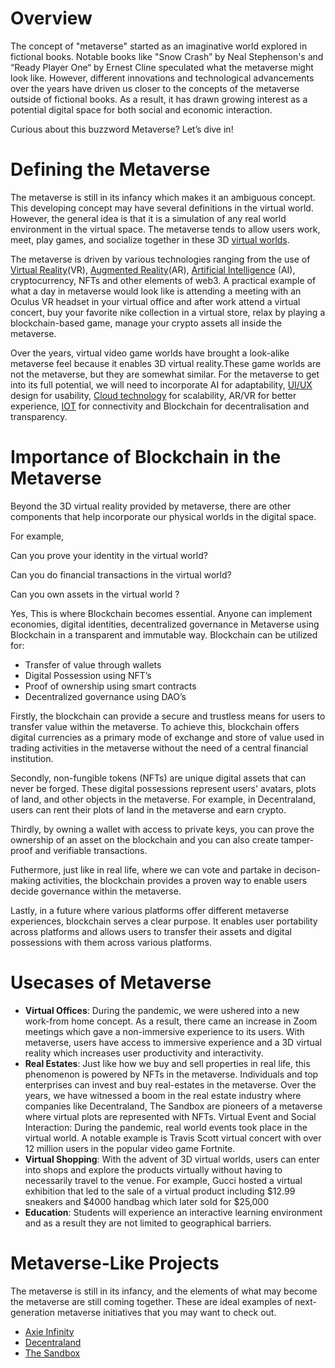 # Overview <a id="Metaverse Overview"></a>

The concept of "metaverse" started as an imaginative world explored in fictional books. Notable books like  "Snow Crash” by Neal Stephenson's and “Ready Player One“ by Ernest Cline speculated what the metaverse might look like. However, different innovations and technological advancements over the years have driven us closer to the concepts of the metaverse outside of fictional books. As a result, it has drawn growing interest as a potential digital space for both social and economic interaction.

Curious about this buzzword Metaverse? Let’s dive in!

# Defining the Metaverse <a id="Defining Metaverse"></a>

The metaverse is still in its infancy which makes it an ambiguous concept. This developing concept may have several definitions in the virtual world. However, the general idea is that it is a simulation of any real world environment in the virtual space. The metaverse tends to allow users work, meet, play games, and socialize together in these 3D [virtual worlds](https://en.wikipedia.org/wiki/Virtual_world). 

The metaverse is driven by various technologies ranging from the use of [Virtual Reality](https://en.wikipedia.org/wiki/Virtual_reality)(VR), [Augmented Reality](https://en.wikipedia.org/wiki/Augmented_reality)(AR), [Artificial Intelligence](https://en.wikipedia.org/wiki/Artificial_intelligence) (AI), cryptocurrency, NFTs and other elements of web3. A practical example of what a day in metaverse would look like is attending a meeting with an Oculus VR headset in your virtual office and after work attend a virtual concert, buy your favorite nike collection in a virtual store, relax by playing a blockchain-based game, manage your crypto assets all inside the metaverse.  

Over the years, virtual video game worlds have brought a look-alike metaverse feel because it enables 3D virtual reality.These game worlds are not the metaverse, but they are somewhat similar.  For the metaverse to get into its full potential, we will need to incorporate AI for adaptability, [UI/UX](https://en.wikipedia.org/wiki/User_interface_design) design for usability, [Cloud technology](https://en.wikipedia.org/wiki/Cloud_computing) for scalability, AR/VR for better experience, [IOT](https://en.wikipedia.org/wiki/Internet_of_things) for connectivity and Blockchain for decentralisation and transparency. 

# Importance of Blockchain in the Metaverse <a id="Importance of Blockchain in the Metaverse"></a>

Beyond the 3D virtual reality provided by metaverse, there are other components that help incorporate our physical worlds in the digital space. 

For example,

Can you prove your identity in the virtual world?

Can you do financial transactions in the virtual world?

Can you own assets in the virtual world ? 

Yes, This is where Blockchain becomes essential. Anyone can implement economies, digital identities, decentralized governance in Metaverse using Blockchain in a transparent and immutable way. Blockchain can be utilized for: 

* Transfer of value through wallets
* Digital Possession using NFT’s
* Proof of ownership using smart contracts
* Decentralized governance using DAO’s

Firstly, the blockchain can provide a secure and trustless means for users to transfer value within the metaverse. To achieve this, blockchain offers digital currencies as a primary mode of exchange and store of value used in trading activities in the metaverse without the need of a central financial institution. 

Secondly, non-fungible tokens (NFTs) are unique digital assets that can never be forged. These digital possessions represent users' avatars, plots of land, and other objects in the metaverse. For example, in Decentraland, users can rent their plots of land in the metaverse and earn crypto.

Thirdly, by owning a wallet with access to  private keys, you can prove the ownership of an asset on the blockchain and you can also create tamper-proof  and verifiable transactions. 

Futhermore, just like in real life, where we can vote and partake in decison-making activities, the blockchain provides a proven way to enable users decide governance within the metaverse. 

Lastly, in a future where various platforms offer different metaverse experiences, blockchain serves a clear purpose. It enables user portability across platforms and allows users to transfer their assets and digital possessions with them across various platforms.

# Usecases of Metaverse <a id="Usecases of Metaverse"></a>

* **Virtual Offices**: During the pandemic, we were ushered into a new work-from home concept. As a result, there came an increase in Zoom meetings which gave a non-immersive experience to its users. With metaverse, users have access to immersive experience and a 3D virtual reality which increases user productivity and interactivity.
* **Real Estates**: Just like how we buy and sell properties in real life, this phenomenon is powered by NFTs in the metaverse. Individuals and top enterprises can invest and buy real-estates in the metaverse. Over the years, we have witnessed a boom in the real estate industry where companies like Decentraland, The Sandbox are pioneers of a metaverse where virtual plots are represented with NFTs.
Virtual Event and Social Interaction: During the pandemic, real world events took place in the virtual world. A notable example is Travis Scott virtual concert with over 12 million users in the popular video game Fortnite. 
* **Virtual Shopping**: With the advent of 3D virtual worlds, users can enter into shops and explore the products virtually 	without having to necessarily	travel to the venue. For example, Gucci hosted a virtual exhibition that led to the sale of a virtual product including $12.99 sneakers and $4000 handbag which later sold for $25,000
* **Education**: Students will experience an interactive learning environment and as a result they are not limited to geographical barriers.

# Metaverse-Like Projects <a id="Metaverse-Like Projects"></a>

The metaverse is still in its infancy, and the elements of what may become the metaverse are still coming together. These are ideal examples of next-generation metaverse initiatives that you may want to check out.

* [Axie Infinity](https://axieinfinity.com/)
* [Decentraland](https://decentraland.org/)
* [The Sandbox](https://www.sandbox.game/en/)

